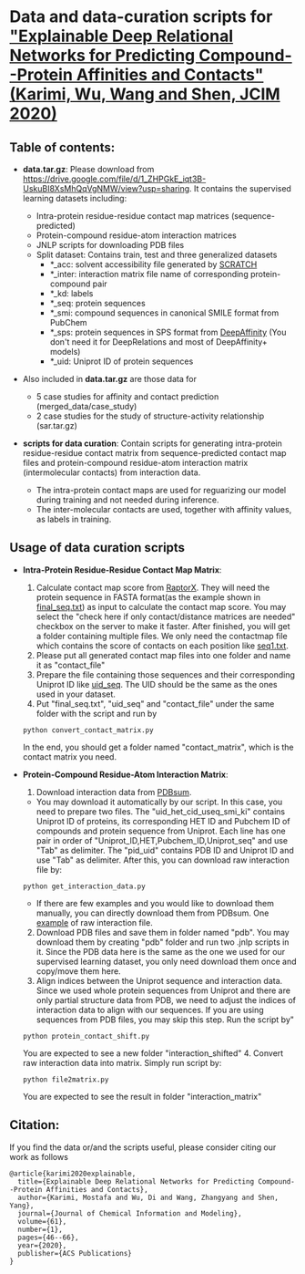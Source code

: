 # Data and data-curation scripts for ["Explainable Deep Relational Networks for Predicting Compound--Protein Affinities and Contacts" (Karimi, Wu, Wang and Shen, JCIM 2020)](https://pubs.acs.org/doi/abs/10.1021/acs.jcim.0c00866)

## Table of contents:
* **data.tar.gz**: Please download from https://drive.google.com/file/d/1_ZHPGkE_iqt3B-UskuBI8XsMhQqVgNMW/view?usp=sharing. It contains the supervised learning datasets including:
  * Intra-protein residue-residue contact map matrices (sequence-predicted)
  * Protein-compound residue-atom interaction matrices
  * JNLP scripts for downloading PDB files
  * Split dataset: Contains train, test and three generalized datasets
    * *_acc: solvent accessibility file generated by [SCRATCH](http://scratch.proteomics.ics.uci.edu/)
    * *_inter: interaction matrix file name of corresponding protein-compound pair
    * *_kd: labels
    * *_seq: protein sequences
    * *_smi: compound sequences in canonical SMILE format from PubChem
    * *_sps: protein sequences in SPS format from [DeepAffinity](https://github.com/Shen-Lab/DeepAffinity) (You don't need it for DeepRelations and most of DeepAffinity+ models)
    * *_uid: Uniprot ID of protein sequences
    
* Also included in **data.tar.gz** are those data for 
   * 5 case studies for affinity and contact prediction (merged_data/case_study)
   * 2 case studies for the study of structure-activity relationship (sar.tar.gz)
    
* **scripts for data curation**: Contain scripts for generating intra-protein residue-residue contact matrix from sequence-predicted contact map files and protein-compound residue-atom interaction matrix (intermolecular contacts) from interaction data.  
   * The intra-protein contact maps are used for reguarizing our model during training and not needed during inference.  
   * The inter-molecular contacts are used, together with affinity values, as labels in training.  

## Usage of data curation scripts
* **Intra-Protein Residue-Residue Contact Map Matrix**:
  1. Calculate contact map score from [RaptorX](http://raptorx.uchicago.edu/ContactMap/). They will need the protein sequence in FASTA format(as the example shown in [final_seq.txt](./final_seq.txt)) as input to calculate the contact map score. You may select the "check here if only contact/distance matrices are needed" checkbox on the server to make it faster. After finished, you will get a folder containing multiple files. We only need the contactmap file which contains the score of contacts on each position like [seq1.txt](./seq1.txt).
  2. Please put all generated contact map files into one folder and name it as "contact_file"
  3. Prepare the file containing those sequences and their corresponding Uniprot ID like [uid_seq](./uid_seq). The UID should be the same as the ones used in your dataset.
  4. Put "final_seq.txt", "uid_seq" and "contact_file" under the same folder with the script and run by
  ```
  python convert_contact_matrix.py
  ```
  In the end, you should get a folder named "contact_matrix", which is the contact matrix you need.  

* **Protein-Compound Residue-Atom Interaction Matrix**:
  1. Download interaction data from [PDBsum](http://www.ebi.ac.uk/thornton-srv/databases/cgi-bin/pdbsum/GetPage.pl?pdbcode=index.html). 
   * You may download it automatically by our script. In this case, you need to prepare two files. The "uid_het_cid_useq_smi_ki" contains Uniprot ID of proteins, its corresponding HET ID and Pubchem ID of compounds and protein sequence from Uniprot. Each line has one pair in order of "Uniprot_ID,HET,Pubchem_ID,Uniprot_seq" and use "Tab" as delimiter. The "pid_uid" contains PDB ID and Uniprot ID and use "Tab" as delimiter. After this, you can download raw interaction file by:
    ```
    python get_interaction_data.py
    ```
   * If there are few examples and you would like to download them manually, you can directly download them from PDBsum. One [example](http://www.ebi.ac.uk/thornton-srv/databases/cgi-bin/pdbsum/GetLigInt.pl?pdb=1kfv&ligtype=01&ligno=01) of raw interaction file.
  2. Download PDB files and save them in folder named "pdb". You may download them by creating "pdb" folder and run two .jnlp scripts in it. Since the PDB data here is the same as the one we used for our supervised learning dataset, you only need download them once and copy/move them here.
  3. Align indices between the Uniprot sequence and interaction data. Since we used whole protein sequences from Uniprot and there are only partial structure data from PDB, we need to adjust the indices of interaction data to align with our sequences. If you are using sequences from PDB files, you may skip this step. Run the script by"
   ```
   python protein_contact_shift.py
   ```
  You are expected to see a new folder "interaction_shifted"
  4. Convert raw interaction data into matrix. Simply run script by:
   ```
   python file2matrix.py
   ```
  You are expected to see the result in folder "interaction_matrix"
  
  
## Citation:
If you find the data or/and the scripts useful, please consider citing our work as follows 

```
@article{karimi2020explainable,
  title={Explainable Deep Relational Networks for Predicting Compound--Protein Affinities and Contacts},
  author={Karimi, Mostafa and Wu, Di and Wang, Zhangyang and Shen, Yang},
  journal={Journal of Chemical Information and Modeling},
  volume={61},
  number={1},
  pages={46--66},
  year={2020},
  publisher={ACS Publications}
}
```
